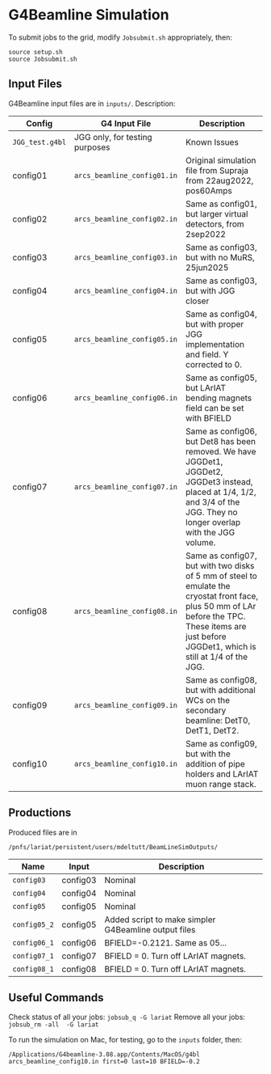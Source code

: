 # G4Beamline Simulation

To submit jobs to the grid, modify `Jobsubmit.sh` appropriately, then:
```
source setup.sh
source Jobsubmit.sh
```

## Input Files

G4Beamline input files are in `inputs/`. Description:

| Config | G4 Input File  | Description |
| ------------- | ------------- | ------------- |
| `JGG_test.g4bl`  | JGG only, for testing purposes  | Known Issues |
| config01 | `arcs_beamline_config01.in`  | Original simulation file from Supraja from 22aug2022, pos60Amps | MuRS overlaps concrete stand |
| config02 | `arcs_beamline_config02.in`  | Same as config01, but larger virtual detectors, from 2sep2022 | MuRS overlaps concrete stand, Wrong Y for JGG |
| config03 | `arcs_beamline_config03.in`  | Same as config03, but with no MuRS, 25jun2025  | JGG too far away, also in previous versions, Wrong Y for JGG |
| config04 | `arcs_beamline_config04.in`  | Same as config03, but with JGG closer  | Wrong Y for JGG |
| config05 | `arcs_beamline_config05.in`  | Same as config04, but with proper JGG implementation and field. Y corrected to 0. | |
| config06 | `arcs_beamline_config06.in`  | Same as config05, but LArIAT bending magnets field can be set with BFIELD | Det8 overlaps with JGG group volume and particles were not saved in this volume. |
| config07 | `arcs_beamline_config07.in`  | Same as config06, but Det8 has been removed. We have JGGDet1, JGGDet2, JGGDet3 instead, placed at 1/4, 1/2, and 3/4 of the JGG. They no longer overlap with the JGG volume. | |
| config08 | `arcs_beamline_config08.in`  | Same as config07, but with two disks of 5 mm of steel to emulate the cryostat front face, plus 50 mm of LAr before the TPC. These items are just before JGGDet1, which is still at 1/4 of the JGG. | |
| config09 | `arcs_beamline_config09.in`  | Same as config08, but with additional WCs on the secondary beamline: DetT0, DetT1, DetT2. | |
| config10 | `arcs_beamline_config10.in`  | Same as config09, but with the addition of pipe holders and LArIAT muon range stack. | |


## Productions

Produced files are in
```
/pnfs/lariat/persistent/users/mdeltutt/BeamLineSimOutputs/
```

| Name | Input  | Description |
| ------------- | ------------- | ------------- |
| `config03`  | config03  | Nominal |
| `config04`  | config04  | Nominal |
| `config05`  | config05  | Nominal |
| `config05_2`  | config05  | Added script to make simpler G4Beamline output files |
| `config06_1`  | config06  | BFIELD=-0.2121. Same as 05... |
| `config07_1`  | config07  | BFIELD = 0. Turn off LArIAT magnets. |
| `config08_1`  | config08  | BFIELD = 0. Turn off LArIAT magnets. |

## Useful Commands

Check status of all your jobs: `jobsub_q -G lariat`
Remove all your jobs: `jobsub_rm -all  -G lariat`

To run the simulation on Mac, for testing, go to the `inputs` folder, then:
```
/Applications/G4beamline-3.08.app/Contents/MacOS/g4bl arcs_beamline_config10.in first=0 last=10 BFIELD=-0.2
```
